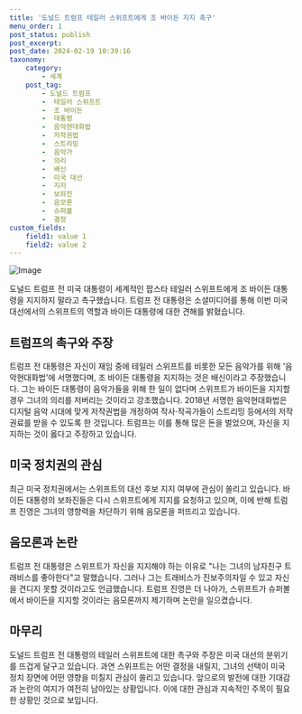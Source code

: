 ```yaml
---
title: '도널드 트럼프 테일러 스위프트에게 조 바이든 지지 촉구'
menu_order: 1
post_status: publish
post_excerpt: 
post_date: 2024-02-19 10:39:16
taxonomy:
    category:
        - 세계
    post_tag:
        - 도널드 트럼프
        -  테일러 스위프트
        -  조 바이든
        -  대통령
        -  음악현대화법
        -  저작권법
        -  스트리밍
        -  음악가
        -  의리
        -  배신
        -  미국 대선
        -  지지
        -  보좌진
        -  음모론
        -  슈퍼볼
        -  결정
custom_fields:
    field1: value 1
    field2: value 2
---
```


![Image](https://imgnews.pstatic.net/image/055/2024/02/12/0001130082_001_20240212115301145.jpg?type=w647)

도널드 트럼프 전 미국 대통령이 세계적인 팝스타 테일러 스위프트에게 조 바이든 대통령을 지지하지 말라고 촉구했습니다. 트럼프 전 대통령은 소셜미디어를 통해 이번 미국 대선에서의 스위프트의 역할과 바이든 대통령에 대한 견해를 밝혔습니다.
## 트럼프의 촉구와 주장
트럼프 전 대통령은 자신이 재임 중에 테일러 스위프트를 비롯한 모든 음악가를 위해 '음악현대화법'에 서명했다며, 조 바이든 대통령을 지지하는 것은 배신이라고 주장했습니다. 그는 바이든 대통령이 음악가들을 위해 한 일이 없다며 스위프트가 바이든을 지지할 경우 그녀의 의리를 저버리는 것이라고 강조했습니다.
2018년 서명한 음악현대화법은 디지털 음악 시대에 맞게 저작권법을 개정하여 작사·작곡가들이 스트리밍 등에서의 저작권료를 받을 수 있도록 한 것입니다. 트럼프는 이를 통해 많은 돈을 벌었으며, 자신을 지지하는 것이 옳다고 주장하고 있습니다.
## 미국 정치권의 관심
최근 미국 정치권에서는 스위프트의 대선 후보 지지 여부에 관심이 쏠리고 있습니다. 바이든 대통령의 보좌진들은 다시 스위프트에게 지지를 요청하고 있으며, 이에 반해 트럼프 진영은 그녀의 영향력을 차단하기 위해 음모론을 퍼뜨리고 있습니다.
## 음모론과 논란
트럼프 전 대통령은 스위프트가 자신을 지지해야 하는 이유로 "나는 그녀의 남자친구 트래비스를 좋아한다"고 말했습니다. 그러나 그는 트래비스가 진보주의자일 수 있고 자신을 견디지 못할 것이라고도 언급했습니다. 트럼프 진영은 더 나아가, 스위프트가 슈퍼볼에서 바이든을 지지할 것이라는 음모론까지 제기하며 논란을 일으켰습니다.
## 마무리
도널드 트럼프 전 대통령의 테일러 스위프트에 대한 촉구와 주장은 미국 대선의 분위기를 뜨겁게 달구고 있습니다. 과연 스위프트는 어떤 결정을 내릴지, 그녀의 선택이 미국 정치 장면에 어떤 영향을 미칠지 관심이 쏠리고 있습니다. 앞으로의 발전에 대한 기대감과 논란의 여지가 여전히 남아있는 상황입니다. 이에 대한 관심과 지속적인 주목이 필요한 상황인 것으로 보입니다.
